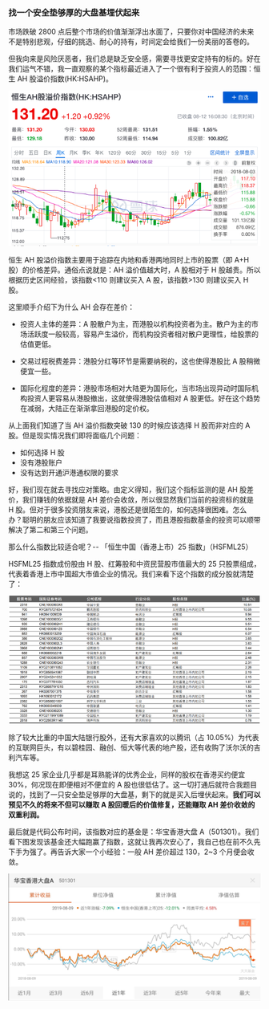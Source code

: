 ### 找一个安全垫够厚的大盘基埋伏起来

市场跌破 2800 点后整个市场的价值渐渐浮出水面了，只要你对中国经济的未来不是特别悲观，仔细的挑选、耐心的持有，时间定会给我们一份美丽的答卷的。

但我向来是风险厌恶者，我们总是缺乏安全感，需要寻找更安定持有的标的。好在我们运气不错，我一直观察的某个指标最近进入了一个很有利于投资人的范围：恒生 AH 股溢价指数(HK:HSAHP)。

![AH溢价指数](../img/xgdp-buy-1.png)

恒生 AH 股溢价指数主要用于追踪在内地和香港两地同时上市的股票（即 A+H 股）的价格差异。通俗点说就是：AH 溢价值越大时，A 股相对于 H 股越贵。所以根据历史区间经验，该指数<110 则建议买入 A 股，该指数>130 则建议买入 H 股。

这里顺手介绍下为什么 AH 会存在差价：

-   投资人主体的差异：A 股散户为主，而港股以机构投资者为主。散户为主的市场活跃度一般较高，容易产生溢价，而机构投资者相对散户更理性，给股票的估值更低。

-   交易过程税费差异：港股分红等环节是需要纳税的，这也使得港股比 A 股稍微便宜一些。

-   国际化程度的差异：港股市场相对大陆更为国际化，当市场出现异动时国际机构投资人更容易从港股撤出，这就使得港股估值相对 A 股更低。好在这个趋势在减弱，大陆正在渐渐拿回港股的定价权。

从上面我们知道了当 AH 溢价指数突破 130 的时候应该选择 H 股而非对应的 A 股。但是现实情况我们即将面临几个问题：

-   如何选择 H 股
-   没有港股账户
-   没有达到开通沪港通权限的要求

好，我们现在就去寻找应对策略。由定义得知，我们这个指标监测的是 AH 股差价，我们赚钱的依据就是 AH 差价会收敛，所以很显然我们当前的投资标的就是 H 股。但对于很多投资朋友来说，港股还是很陌生的，如何选择很困难。怎么办？聪明的朋友应该知道了我要说指数投资了，而且港股指数基金的投资可以顺带解决了第二和第三个问题。

那么什么指数比较适合呢？-- 「恒生中国（香港上市）25 指数」（HSFML25）

HSFML25 指数成份股由 H 股、红筹股和中资民营股市值最大的 25 只股票组成，代表着香港上市中国超大市值企业的情况。我们来看下这个指数的成分股就清楚了：

![HSFML25指数成分股](../img/xgdp-buy-2.png)

除了较大比重的中国大陆银行股外，还有大家喜欢的以腾讯（占 10.05%）为代表的互联网巨头，有以碧桂园、融创、恒大等代表的地产股，还有收购了沃尔沃的吉利汽车等。

我想这 25 家企业几乎都是耳熟能详的优秀企业，同样的股权在香港买约便宜 30%，何况现在即便相对不便宜的 A 股也很低估了。这一切打通后就符合我题目说的，找到了一只安全垫足够厚的大盘基，剩下的就是买入后埋伏起来。**我们可以预见不久的将来不但可以赚取 A 股回暖后的价值修复，还能赚取 AH 差价收敛的双重利润。**

最后就是代码公布时间，该指数对应的基金是：华宝香港大盘 A（501301）。我们看下图发现该基金还大幅跑赢了指数，这就让我再次安心了，我自己也在前不久先下手为强了。再告诉大家一个小经验：一般 AH 差价超过 130，2~3 个月便会收敛。

![香港大盘一年业绩](../img/xgdp-buy-3.jpeg)
